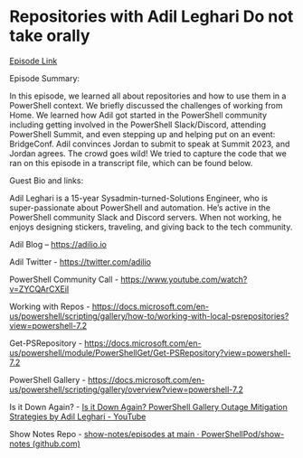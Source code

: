 # Repositories with Adil Leghari Do not take orally

[Episode Link](https://powershellpodcast.podbean.com/e/repositories-with-adil-leghari-do-not-take-orally/)

Episode Summary:

In this episode, we learned all about repositories and how to use them in a PowerShell context. We briefly discussed the challenges of working from Home. We learned how Adil got started in the PowerShell community including getting involved in the PowerShell Slack/Discord, attending PowerShell Summit, and even stepping up and helping put on an event: BridgeConf. Adil convinces Jordan to submit to speak at Summit 2023, and Jordan agrees. The crowd goes wild! We tried to capture the code that we ran on this episode in a transcript file, which can be found below. 

 

Guest Bio and links:

Adil Leghari is a 15-year Sysadmin-turned-Solutions Engineer, who is super-passionate about PowerShell and automation. He’s active in the PowerShell community Slack and Discord servers. When not working, he enjoys designing stickers, traveling, and giving back to the tech community. 

 

Adil Blog – https://adilio.io

Adil Twitter - https://twitter.com/adilio 

PowerShell Community Call - https://www.youtube.com/watch?v=ZYCQArCXEiI 

Working with Repos - https://docs.microsoft.com/en-us/powershell/scripting/gallery/how-to/working-with-local-psrepositories?view=powershell-7.2 

Get-PSRepository - https://docs.microsoft.com/en-us/powershell/module/PowerShellGet/Get-PSRepository?view=powershell-7.2 

PowerShell Gallery - https://docs.microsoft.com/en-us/powershell/scripting/gallery/overview?view=powershell-7.2 

Is it Down Again? - [Is it Down Again? PowerShell Gallery Outage Mitigation Strategies by Adil Leghari - YouTube ](https://www.youtube.com/watch?v=BlSQM4x5UW8)

Show Notes Repo - [show-notes/episodes at main · PowerShellPod/show-notes (github.com) ](https://github.com/PowerShellPod/show-notes/tree/main/episodes)